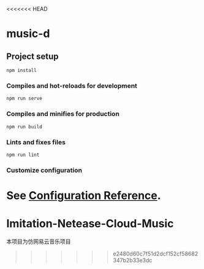 <<<<<<< HEAD
# music-d

## Project setup
```
npm install
```

### Compiles and hot-reloads for development
```
npm run serve
```

### Compiles and minifies for production
```
npm run build
```

### Lints and fixes files
```
npm run lint
```

### Customize configuration
See [Configuration Reference](https://cli.vuejs.org/config/).
=======
# Imitation-Netease-Cloud-Music
本项目为仿网易云音乐项目
>>>>>>> e2480d60c7f51d2dcf152cf58682347b2b33e3dc
